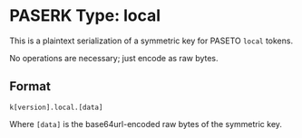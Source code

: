 # PASERK Type: local

This is a plaintext serialization of a symmetric key for PASETO `local` tokens.

No operations are necessary; just encode as raw bytes.

## Format

    k[version].local.[data]

Where `[data]` is the base64url-encoded raw bytes of the symmetric key.
